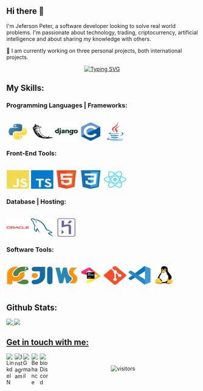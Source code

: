 <link rel="stylesheet" href="https://cdn.jsdelivr.net/gh/devicons/devicon@v2.10.1/devicon.min.css">

## Hi there 👋

  I'm Jeferson Peter, a software developer looking to solve real world problems. I'm passionate about technology, trading, criptocurrency, artificial intelligence and about sharing my knowledge with others. 
  
🔭 I am currently working on three personal projects, both international projects. 

<div align="center">
  
[![Typing SVG](https://readme-typing-svg.herokuapp.com?font=Dancing+Script&color=%2336BCF7&size=40&vCenter=true&width=700&height=80&lines=Software+Engineer+Student;Python+%7C+IOT+%7C+DS+%7C+AI+%7C+ML+%7C+Enthusiast;Always+Learning+New+Things)](https://git.io/typing-svg)

 </div>
 
## My Skills:

### Programming Languages | Frameworks:

<div style="display: inline_block"><br>
  <img align="center" alt="Python" height="50" width="60" src="https://raw.githubusercontent.com/devicons/devicon/master/icons/python/python-original.svg">
  <img align="center" alt="Flask" height="50" width="60" src="https://raw.githubusercontent.com/devicons/devicon/master/icons/flask/flask-original.svg">
  <img align="center" alt="Django" height="50" width="60" src="https://raw.githubusercontent.com/devicons/devicon/master/icons/django/django-plain-wordmark.svg">
  <img align="center" alt="C" height="50" width="60" src="https://raw.githubusercontent.com/devicons/devicon/master/icons/c/c-original.svg">
  <img align="center" alt="Java" height="50" width="60" src="https://raw.githubusercontent.com/devicons/devicon/master/icons/java/java-original.svg">
</div>

### Front-End Tools:
<div style="display: inline_block"><br>
  <img align="center" alt="JS" height="50" width="60" src="https://raw.githubusercontent.com/devicons/devicon/master/icons/javascript/javascript-plain.svg">
  <img align="center" alt="TS" height="50" width="60" src="https://raw.githubusercontent.com/devicons/devicon/master/icons/typescript/typescript-plain.svg">
  <img align="center" alt="HTML" height="50" width="60" src="https://raw.githubusercontent.com/devicons/devicon/master/icons/html5/html5-original.svg">
  <img align="center" alt="CSS" height="50" width="60" src="https://raw.githubusercontent.com/devicons/devicon/master/icons/css3/css3-original.svg">
  <img align="center" alt="React" height="50" width="60" src="https://raw.githubusercontent.com/devicons/devicon/master/icons/react/react-original.svg">
</div>

### Database | Hosting:
<div style="display: inline_block"><br>
  <img align="center" alt="Oracle" height="50" width="60" src="https://raw.githubusercontent.com/devicons/devicon/master/icons/oracle/oracle-original.svg">
  <img align="center" alt="Mysql" height="50" width="60" src="https://raw.githubusercontent.com/devicons/devicon/master/icons/mysql/mysql-original.svg">
  <img align="center" alt="Heroku" height="50" width="60" src="https://raw.githubusercontent.com/devicons/devicon/master/icons/heroku/heroku-original.svg">
</div>


### Software Tools:
<div style="display: inline_block"><br>
  <img align="center" alt="Pycharm" height="50" width="60" src="https://raw.githubusercontent.com/devicons/devicon/master/icons/pycharm/pycharm-original.svg">
  <img align="center" alt="Intellij" height="50" width="60" src="https://raw.githubusercontent.com/devicons/devicon/master/icons/intellij/intellij-original.svg">
  <img align="center" alt="WebStorm" height="50" width="60" src="https://raw.githubusercontent.com/devicons/devicon/master/icons/webstorm/webstorm-original.svg">
  <img align="center" alt="JetBrains" height="50" width="60" src="https://raw.githubusercontent.com/devicons/devicon/master/icons/jetbrains/jetbrains-original.svg">
  <img align="center" alt="Git" height="50" width="60" src="https://raw.githubusercontent.com/devicons/devicon/master/icons/git/git-original.svg">
  <img align="center" alt="VsCode" height="50" width="60" src="https://raw.githubusercontent.com/devicons/devicon/master/icons/vscode/vscode-original.svg">
  <img align="center" alt="Linux" height="50" width="60" src="https://raw.githubusercontent.com/devicons/devicon/master/icons/linux/linux-original.svg">
</div>
<br>

## Github Stats:
<div>
  <a href="https://github.com/Jeferson-Peter"/>
  <img height="180em" src="https://github-readme-stats-eight-theta.vercel.app/api?username=Jeferson-Peter&show_icons=true&theme=dracula&include_all_commits=true&count_private=true"/>
  <img height="180em" src="https://github-readme-stats-eight-theta.vercel.app/api/top-langs/?username=Jeferson-Peter&layout=compact&langs_count=8&theme=dracula"/>
<div>


  ## Get in touch with me:
  
<a target="_blank" href="https://www.linkedin.com/in/jefersonpeter/">
  <img align="left" alt="LinkdeIN" width="22px" src="https://cdn.jsdelivr.net/npm/simple-icons@v3/icons/linkedin.svg" />
</a>
<a target="_blank" href="https://www.instagram.com/imjefersonpeter/">
  <img align="left" alt="Instagram" width="22px" src="https://cdn.jsdelivr.net/npm/simple-icons@v3/icons/instagram.svg" />
</a>
<a target="_blank" href="mailto:jeferson.peter@protonmail.com">
  <img align="left" alt="Gmail" width="22px" src="https://cdn.jsdelivr.net/npm/simple-icons@v3/icons/protonmail.svg" />
</a>
<a target="_blank" href="https://www.behance.net/jefersonpeter2">
  <img align="left" alt="Behance" width="22px" src="https://cdn.jsdelivr.net/npm/simple-icons@v3/icons/behance.svg" />
</a>
<a target="_blank" href="https://dsc.bio/jefersonpeter">
  <img align="left" alt="bioDiscord" width="22px" src="https://cdn.jsdelivr.net/npm/simple-icons@v3/icons/discord.svg" />
</a>  
<br>
  
<div align="center">
  
![visitors](https://visitor-badge.glitch.me/badge?page_id=Jeferson-Peter)

</div>  
<!--
**Jeferson-Peter/Jeferson-Peter** is a ✨ _special_ ✨ repository because its `README.md` (this file) appears on your GitHub profile.

Here are some ideas to get you started:

- 🔭 I’m currently working on ...
- 🌱 I’m currently learning ...
- 👯 I’m looking to collaborate on ...
- 🤔 I’m looking for help with ...
- 💬 Ask me about ...
- 📫 How to reach me: ...
- 😄 Pronouns: ...
- ⚡ Fun fact: ...
-->
